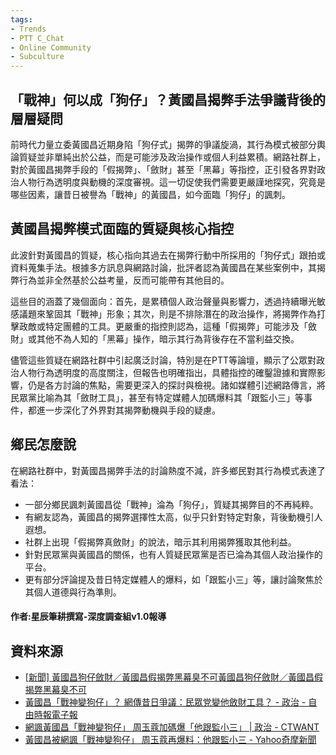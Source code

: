 ```yaml
---
tags:
- Trends
- PTT C_Chat
- Online Community
- Subculture
---
```


## 「戰神」何以成「狗仔」？黃國昌揭弊手法爭議背後的層層疑問

前時代力量立委黃國昌近期身陷「狗仔式」揭弊的爭議旋渦，其行為模式被部分輿論質疑並非單純出於公益，而是可能涉及政治操作或個人利益累積。網路社群上，對於黃國昌揭弊手段的「假揭弊」、「斂財」甚至「黑幕」等指控，正引發各界對政治人物行為透明度與動機的深度審視。這一切促使我們需要更嚴謹地探究，究竟是哪些因素，讓昔日被譽為「戰神」的黃國昌，如今面臨「狗仔」的諷刺。

## 黃國昌揭弊模式面臨的質疑與核心指控

此波針對黃國昌的質疑，核心指向其過去在揭弊行動中所採用的「狗仔式」跟拍或資料蒐集手法。根據多方訊息與網路討論，批評者認為黃國昌在某些案例中，其揭弊行為並非全然基於公益考量，反而可能帶有其他目的。

這些目的涵蓋了幾個面向：首先，是累積個人政治聲量與影響力，透過持續曝光敏感議題來鞏固其「戰神」形象；其次，則是不排除潛在的政治操作，將揭弊作為打擊政敵或特定團體的工具。更嚴重的指控則認為，這種「假揭弊」可能涉及「斂財」或其他不為人知的「黑幕」操作，暗示其行為背後存在不當利益交換。

儘管這些質疑在網路社群中引起廣泛討論，特別是在PTT等論壇，顯示了公眾對政治人物行為透明度的高度關注，但報告也明確指出，具體指控的確鑿證據和實際影響，仍是各方討論的焦點，需要更深入的探討與檢視。諸如媒體引述網路傳言，將民眾黨比喻為其「斂財工具」，甚至有特定媒體人加碼爆料其「跟監小三」等事件，都進一步深化了外界對其揭弊動機與手段的疑慮。

## 鄉民怎麼說

在網路社群中，對黃國昌揭弊手法的討論熱度不減，許多鄉民對其行為模式表達了看法：

*   一部分鄉民諷刺黃國昌從「戰神」淪為「狗仔」，質疑其揭弊目的不再純粹。
*   有網友認為，黃國昌的揭弊選擇性太高，似乎只針對特定對象，背後動機引人遐想。
*   社群上出現「假揭弊真斂財」的說法，暗示其利用揭弊獲取其他利益。
*   針對民眾黨與黃國昌的關係，也有人質疑民眾黨是否已淪為其個人政治操作的平台。
*   更有部分評論提及昔日特定媒體人的爆料，如「跟監小三」等，讓討論聚焦於其個人道德與行為準則。

#### 作者:星辰筆耕撰寫-深度調查組v1.0報導

## 資料來源

*   [[新聞] 黃國昌狗仔斂財／黃國昌假揭弊黑幕臭不可黃國昌狗仔斂財／黃國昌假揭弊黑幕臭不可](https://www.pttweb.cc/bbs/HatePolitics/M.1759791551.A.0CB)
*   [黃國昌「戰神變狗仔」？ 網傳昔日爭議：民眾党變他斂財工具？ - 政治 - 自由時報電子報](https://news.ltn.com.tw/news/politics/breakingnews/4482390)
*   [網諷黃國昌「戰神變狗仔」 周玉蔻加碼爆「他跟監小三」 | 政治 - CTWANT](https://www.ctwant.com/article/294474)
*   [黃國昌被網諷「戰神變狗仔」 周玉蔻再爆料：他跟監小三 - Yahoo奇摩新聞](https://tw.news.yahoo.com/黃國昌被網諷-戰神變狗仔-周玉蔻再爆料-他跟監小三-100200871.html)